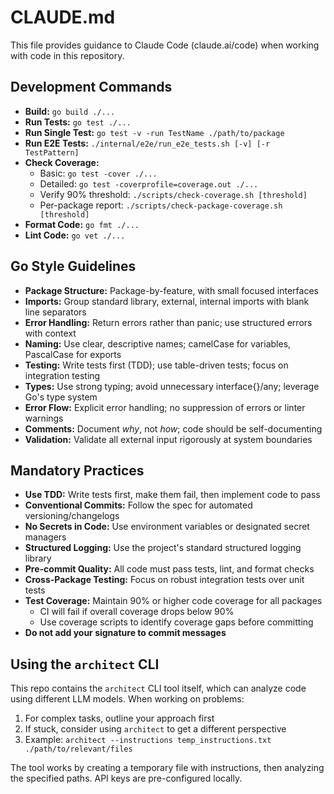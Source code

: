 # CLAUDE.md

This file provides guidance to Claude Code (claude.ai/code) when working with code in this repository.

## Development Commands

* **Build:** `go build ./...`
* **Run Tests:** `go test ./...`
* **Run Single Test:** `go test -v -run TestName ./path/to/package`
* **Run E2E Tests:** `./internal/e2e/run_e2e_tests.sh [-v] [-r TestPattern]`
* **Check Coverage:**
  * Basic: `go test -cover ./...`
  * Detailed: `go test -coverprofile=coverage.out ./...`
  * Verify 90% threshold: `./scripts/check-coverage.sh [threshold]`
  * Per-package report: `./scripts/check-package-coverage.sh [threshold]`
* **Format Code:** `go fmt ./...`
* **Lint Code:** `go vet ./...`

## Go Style Guidelines

* **Package Structure:** Package-by-feature, with small focused interfaces
* **Imports:** Group standard library, external, internal imports with blank line separators
* **Error Handling:** Return errors rather than panic; use structured errors with context
* **Naming:** Use clear, descriptive names; camelCase for variables, PascalCase for exports
* **Testing:** Write tests first (TDD); use table-driven tests; focus on integration testing
* **Types:** Use strong typing; avoid unnecessary interface{}/any; leverage Go's type system
* **Error Flow:** Explicit error handling; no suppression of errors or linter warnings
* **Comments:** Document *why*, not *how*; code should be self-documenting
* **Validation:** Validate all external input rigorously at system boundaries

## Mandatory Practices

* **Use TDD:** Write tests first, make them fail, then implement code to pass
* **Conventional Commits:** Follow the spec for automated versioning/changelogs
* **No Secrets in Code:** Use environment variables or designated secret managers
* **Structured Logging:** Use the project's standard structured logging library
* **Pre-commit Quality:** All code must pass tests, lint, and format checks
* **Cross-Package Testing:** Focus on robust integration tests over unit tests
* **Test Coverage:** Maintain 90% or higher code coverage for all packages
  * CI will fail if overall coverage drops below 90%
  * Use coverage scripts to identify coverage gaps before committing
* **Do not add your signature to commit messages**

## Using the `architect` CLI

This repo contains the `architect` CLI tool itself, which can analyze code using different LLM models. When working on problems:

1. For complex tasks, outline your approach first
2. If stuck, consider using `architect` to get a different perspective
3. Example: `architect --instructions temp_instructions.txt ./path/to/relevant/files`

The tool works by creating a temporary file with instructions, then analyzing the specified paths. API keys are pre-configured locally.
